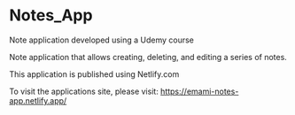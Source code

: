 # Notes_App
Note application developed using a Udemy course

Note application that allows creating, deleting, and editing a series of notes.

This application is published using Netlify.com

To visit the applications site, please visit:
https://emami-notes-app.netlify.app/
